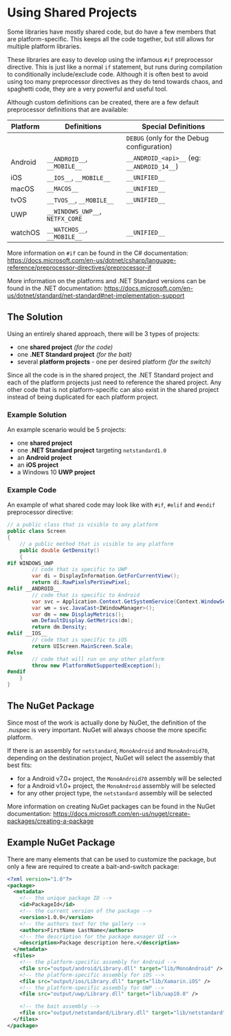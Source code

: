 # Using Shared Projects

Some libraries have mostly shared code, but do have a few members that are
platform-specific. This keeps all the code together, but still allows for
multiple platform libraries.

These libraries are easy to develop using the infamous `#if` preprocessor
directive. This is just like a normal `if` statement, but runs during
compilation to conditionally include/exclude code. Although it is often best
to avoid using too many preprocessor directives as they do tend towards chaos,
and spaghetti code, they are a very powerful and useful tool.

Although custom definitions can be created, there are a few default
preprocessor definitions that are available:

| Platform  | Definitions                     | Special Definitions                        |
| --------- | ------------------------------- | ------------------------------------------ |
|           |                                 | `DEBUG` (only for the Debug configuration) |
| Android   | `__ANDROID__`, `__MOBILE__`     | `__ANDROID_<api>__` (eg: `__ANDROID_14__`) |
| iOS       | `__IOS__`, `__MOBILE__`         | `__UNIFIED__`                              |
| macOS     | `__MACOS__`                     | `__UNIFIED__`                              |
| tvOS      | `__TVOS__`, `__MOBILE__`        | `__UNIFIED__`                              |
| UWP       | `__WINDOWS_UWP__`, `NETFX_CORE` |                                            |
| watchOS   | `__WATCHOS__`, `__MOBILE__`     | `__UNIFIED__`                              |

More information on `#if` can be found in the C# documentation:
https://docs.microsoft.com/en-us/dotnet/csharp/language-reference/preprocessor-directives/preprocessor-if

More information on the platforms and .NET Standard versions can be found in
the .NET documentation:
https://docs.microsoft.com/en-us/dotnet/standard/net-standard#net-implementation-support

## The Solution

Using an entirely shared approach, there will be 3 types of projects:

 - one **shared project** _(for the code)_
 - one **.NET Standard project** _(for the bait)_
 - several **platform projects** - one per desired platform _(for the switch)_

Since all the code is in the shared project, the .NET Standard project and each
of the platform projects just need to reference the shared project. Any other
code that is not platform-specific can also exist in the shared project instead
of being duplicated for each platform project.

### Example Solution

An example scenario would be 5 projects:

 - one **shared project**
 - one **.NET Standard project** targeting `netstandard1.0`
 - an **Android project**
 - an **iOS project**
 - a Windows 10 **UWP project**

### Example Code

An example of what shared code may look like with `#if`, `#elif` and `#endif` 
preprocessor directive:

```csharp
// a public class that is visible to any platform
public class Screen
{
    // a public method that is visible to any platform
    public double GetDensity()
    {
#if WINDOWS_UWP
        // code that is specific to UWP
        var di = DisplayInformation.GetForCurrentView();
        return di.RawPixelsPerViewPixel;
#elif __ANDROID__
        // code that is specific to Android
        var svc = Application.Context.GetSystemService(Context.WindowService);
        var wm = svc.JavaCast<IWindowManager>();
        var dm = new DisplayMetrics();
        wm.DefaultDisplay.GetMetrics(dm);
        return dm.Density;
#elif __IOS__
        // code that is specific to iOS
        return UIScreen.MainScreen.Scale;
#else
        // code that will run on any other platform
        throw new PlatformNotSupportedException();
#endif
    }
}
```

## The NuGet Package

Since most of the work is actually done by NuGet, the definition of the .nuspec
is very important. NuGet will always choose the more specific platform.

If there is an assembly for `netstandard`, `MonoAndroid` and `MonoAndroid70`,
depending on the destination project, NuGet will select the assembly that best
fits:

 - for a Android v7.0+ project, the `MonoAndroid70` assembly will be selected
 - for a Android v1.0+ project, the `MonoAndroid` assembly will be selected
 - for any other project type, the `netstandard` assembly will be selected

More information on creating NuGet packages can be found in the NuGet
documentation:
https://docs.microsoft.com/en-us/nuget/create-packages/creating-a-package

## Example NuGet Package

There are many elements that can be used to customize the package, but only a
few are required to create a bait-and-switch package:

```xml
<?xml version="1.0"?>
<package>
  <metadata>
    <!-- the unique package ID -->
    <id>PackageId</id>
    <!-- the current version of the package -->
    <version>1.0.0</version>
    <!-- the authors text for the gallery -->
    <authors>FirstName LastName</authors>
    <!-- the description for the package manager UI -->
    <description>Package description here.</description>
  </metadata>
  <files>
    <!-- the platform-specific assembly for Android -->
    <file src="output/android/Library.dll" target="lib/MonoAndroid" />
    <!-- the platform-specific assembly for iOS -->
    <file src="output/ios/Library.dll" target="lib/Xamarin.iOS" />
    <!-- the platform-specific assembly for UWP -->
    <file src="output/uwp/Library.dll" target="lib/uap10.0" />

    <!-- the bait assembly -->
    <file src="output/netstandard/Library.dll" target="lib/netstandard" />
  </files>
</package>
```
